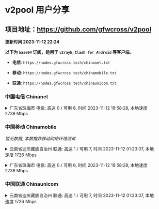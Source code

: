# v2pool 用户分享
## 项目地址：<https://github.com/gfwcross/v2pool>
**更新时间 2023-11-12 22:24**


**以下为 `base64` 订阅，适用于 `v2rayN`, `Clash for Android` 等客户端。**

- **电信**: `https://nodes.gfwcross.tech/chinanet.txt`

- **移动**: `https://nodes.gfwcross.tech/chinamobile.txt`

- **联通**: `https://nodes.gfwcross.tech/chinaunicom.txt`


### 中国电信 Chinanet
<details><summary>广东省珠海市 电信: 高速 0 / 可用 6, 时间 2023-11-12 16:58:28, 本地速度 2739 Mbps</summary><p>可用节点订阅：https://transfer.sh/w5wqBNWFGM/running.txt<br>高速节点订阅：https://transfer.sh/W8jtmzaYUb/good.txt<br>低延迟节点订阅：https://transfer.sh/Bg3OHNofRk/low_delay.txt</p></details>
<p></p>

### 中国移动 Chinamobile
<i>暂无数据, 本数据非移动网络环境测试</i>
<details><summary>云南省迪庆藏族自治州 联通: 高速 1 / 可用 7, 时间 2023-11-12 01:23:07, 本地速度 1726 Mbps</summary><p>可用节点订阅：https://transfer.sh/zF5G02Q8ww/running.txt<br>高速节点订阅：https://transfer.sh/k5elNtJFQa/good.txt<br>低延迟节点订阅：https://transfer.sh/RLgOKYYE7Y/low_delay.txt</p></details>
<p></p><details><summary>广东省珠海市 电信: 高速 0 / 可用 6, 时间 2023-11-12 16:58:28, 本地速度 2739 Mbps</summary><p>可用节点订阅：https://transfer.sh/w5wqBNWFGM/running.txt<br>高速节点订阅：https://transfer.sh/W8jtmzaYUb/good.txt<br>低延迟节点订阅：https://transfer.sh/Bg3OHNofRk/low_delay.txt</p></details>
<p></p>

### 中国联通 Chinaunicom
<details><summary>云南省迪庆藏族自治州 联通: 高速 1 / 可用 7, 时间 2023-11-12 01:23:07, 本地速度 1726 Mbps</summary><p>可用节点订阅：https://transfer.sh/zF5G02Q8ww/running.txt<br>高速节点订阅：https://transfer.sh/k5elNtJFQa/good.txt<br>低延迟节点订阅：https://transfer.sh/RLgOKYYE7Y/low_delay.txt</p></details>
<p></p>